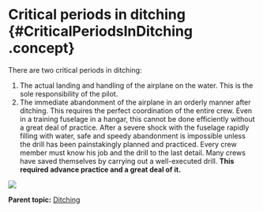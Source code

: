 # Critical periods in ditching {#CriticalPeriodsInDitching .concept}

There are two critical periods in ditching:

1.  The actual landing and handling of the airplane on the water. This is the sole responsibility of the pilot.
2.  The immediate abandonment of the airplane in an orderly manner after ditching. This requires the perfect coordination of the entire crew. Even in a training fuselage in a hangar, this cannot be done efficiently without a great deal of practice. After a severe shock with the fuselage rapidly filling with water, safe and speedy abandonment is impossible unless the drill has been painstakingly planned and practiced. Every crew member must know his job and the drill to the last detail. Many crews have saved themselves by carrying out a well-executed drill. **This required advance practice and a great deal of it.**

![](../images/ditching_water.png)

**Parent topic:** [Ditching](../topics/ditching.md)

